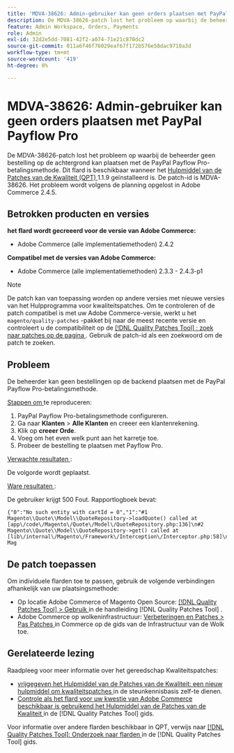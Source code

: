 ```yaml
---
title: 'MDVA-38626: Admin-gebruiker kan geen orders plaatsen met PayPal Payflow Pro'
description: De MDVA-38626-patch lost het probleem op waarbij de beheerder geen bestelling op de achtergrond kan plaatsen met de PayPal Payflow Pro-betalingsmethode. Deze patch is beschikbaar wanneer [Quality Patches Tool (QPT)] (https://experienceleague.adobe.com/nl/docs/commerce-operations/tools/quality-patches-tool/quality-patches-tool-to-self-serve-quality-patches) 1.1.9 is geïnstalleerd. De patch-id is MDVA-38626. Het probleem wordt volgens de planning opgelost in Adobe Commerce 2.4.5.
feature: Admin Workspace, Orders, Payments
role: Admin
exl-id: 32d2e5dd-7081-42f2-a074-71e21c870dc2
source-git-commit: 011a6f46f76029eaf67f172b576e58dac9710a3d
workflow-type: tm+mt
source-wordcount: '419'
ht-degree: 0%

---
```


# MDVA-38626: Admin-gebruiker kan geen orders plaatsen met PayPal Payflow Pro

De MDVA-38626-patch lost het probleem op waarbij de beheerder geen bestelling op de achtergrond kan plaatsen met de PayPal Payflow Pro-betalingsmethode. Dit flard is beschikbaar wanneer het [ Hulpmiddel van de Patches van de Kwaliteit (QPT) ](https://experienceleague.adobe.com/nl/docs/commerce-operations/tools/quality-patches-tool/quality-patches-tool-to-self-serve-quality-patches) 1.1.9 geïnstalleerd is. De patch-id is MDVA-38626. Het probleem wordt volgens de planning opgelost in Adobe Commerce 2.4.5.

## Betrokken producten en versies

**het flard wordt gecreeerd voor de versie van Adobe Commerce:**

* Adobe Commerce (alle implementatiemethoden) 2.4.2

**Compatibel met de versies van Adobe Commerce:**

* Adobe Commerce (alle implementatiemethoden) 2.3.3 - 2.4.3-p1

>[!NOTE]
>
>De patch kan van toepassing worden op andere versies met nieuwe versies van het Hulpprogramma voor kwaliteitspatches. Om te controleren of de patch compatibel is met uw Adobe Commerce-versie, werkt u het `magento/quality-patches` -pakket bij naar de meest recente versie en controleert u de compatibiliteit op de [[!DNL Quality Patches Tool] : zoek naar patches op de pagina ](https://experienceleague.adobe.com/nl/docs/commerce-operations/tools/quality-patches-tool/quality-patches-tool-to-self-serve-quality-patches) . Gebruik de patch-id als een zoekwoord om de patch te zoeken.

## Probleem

De beheerder kan geen bestellingen op de backend plaatsen met de PayPal Payflow Pro-betalingsmethode.

<u> Stappen om </u> te reproduceren:

1. PayPal Payflow Pro-betalingsmethode configureren.
1. Ga naar **Klanten** > **Alle Klanten** en creeer een klantenrekening.
1. Klik op **creeer Orde**.
1. Voeg om het even welk punt aan het karretje toe.
1. Probeer de bestelling te plaatsen met Payflow Pro.

<u> Verwachte resultaten </u>:

De volgorde wordt geplaatst.

<u> Ware resultaten </u>:

De gebruiker krijgt 500 Fout. Rapportlogboek bevat:

```
{"0":"No such entity with cartId = 0","1":"#1 Magento\\Quote\\Model\\QuoteRepository->loadQuote() called at [app\/code\/Magento\/Quote\/Model\/QuoteRepository.php:136]\n#2 Magento\\Quote\\Model\\QuoteRepository->get() called at [lib\/internal\/Magento\/Framework\/Interception\/Interceptor.php:58]\n#3 Mag
```

## De patch toepassen

Om individuele flarden toe te passen, gebruik de volgende verbindingen afhankelijk van uw plaatsingsmethode:

* Op locatie Adobe Commerce of Magento Open Source: [[!DNL Quality Patches Tool] > Gebruik ](/help/tools/quality-patches-tool/usage.md) in de handleiding [!DNL Quality Patches Tool] .
* Adobe Commerce op wolkeninfrastructuur: [ Verbeteringen en Patches > Pas Patches ](https://experienceleague.adobe.com/docs/commerce-cloud-service/user-guide/develop/upgrade/apply-patches.html?lang=nl-NL) in Commerce op de gids van de Infrastructuur van de Wolk toe.

## Gerelateerde lezing

Raadpleeg voor meer informatie over het gereedschap Kwaliteitspatches:

* [ vrijgegeven het Hulpmiddel van de Patches van de Kwaliteit: een nieuw hulpmiddel om kwaliteitspatches ](https://experienceleague.adobe.com/nl/docs/commerce-operations/tools/quality-patches-tool/quality-patches-tool-to-self-serve-quality-patches) in de steunkennisbasis zelf-te dienen.
* [ Controle als het flard voor uw kwestie van Adobe Commerce beschikbaar is gebruikend het Hulpmiddel van de Patches van de Kwaliteit ](/help/tools/quality-patches-tool/patches-available-in-qpt/check-patch-for-magento-issue-with-magento-quality-patches.md) in de [!DNL Quality Patches Tool] gids.

Voor informatie over andere flarden beschikbaar in QPT, verwijs naar [[!DNL Quality Patches Tool]: Onderzoek naar flarden ](https://experienceleague.adobe.com/tools/commerce-quality-patches/index.html?lang=nl-NL) in de [!DNL Quality Patches Tool] gids.
